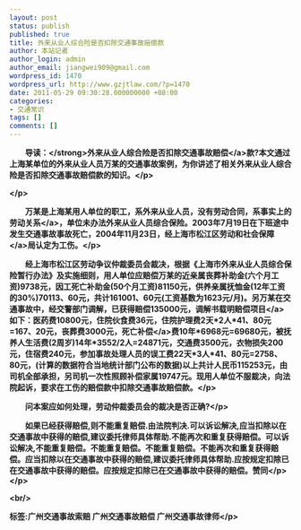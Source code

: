 ```yaml
---
layout: post
status: publish
published: true
title: 外来从业人综合险是否扣除交通事故赔偿款
author: 本站记者
author_login: admin
author_email: jiangwei909@gmail.com
wordpress_id: 1470
wordpress_url: http://www.gzjtlaw.com/?p=1470
date: 2011-05-29 09:30:28.000000000 +08:00
categories:
- 交通常识
tags: []
comments: []
---
```

<p><p><strong>　　导读：<&#47;strong>外来从业人综合险是否扣除<a>交通事故赔偿<&#47;a>款?本文通过上海某单位的外来从业人员万某的交通事故案例，为你讲述了相关外来从业人综合险是否扣除交通事故赔偿款的知识。<&#47;p><p><&#47;p><p>　　万某是上海某用人单位的职工，系外来从业人员，没有劳动合同，系事实上的<a>劳动关系<&#47;a>，单位未办法外来从业人员综合保险。2003年7月19日在下班途中发生交通事故事故死亡，2004年11月23日，经上海市松江区劳动和<a>社会保障<&#47;a>局认定为工伤。<&#47;p><p>　　经上海市松江区劳动争议仲裁委员会裁决，根据《上海市外来从业人员综合保险暂行办法》及实施细则，用人单位应赔偿万某的近亲属丧葬补助金(六个月工资)9738元，因工死亡补助金(50个月工资)81150元，供养亲属抚恤金(12年工资的30%)70113、60元，共计161001、60元(工资基数为1623元&#47;月)。另万某在交通事故中，经交警部门调解，已获得赔偿135000元，调解书载明<a>赔偿项目<&#47;a>如下：医药费10800元，住院伙食费36元，住院护理费2天*2人*41、80元=167、20元，丧葬费3000元，死亡<a>补偿<&#47;a>费10年*6968元=69680元，被抚养人生活费(2周岁)14年*3552&#47;2人=24871元，交通费3500元，衣物损失200元，住宿费240元，参加事故处理人员的误工费22天*3人*41、80元=2758、80元，(计算的数据符合当地统计部门公布的数据)以上共计人民币115253元，由司机全部承担，另司机一次性照顾补偿家属19747元。现用人单位不服裁决，向法院起诉，要求在工伤的赔偿款中扣除交通事故赔偿款。<&#47;p><p>　　问本案应如何处理，劳动仲裁委员会的裁决是否正确?<&#47;p><p>　　如果已经获得赔偿,则不能重复赔偿.由法院判决.可以诉讼解决,应当扣除以在交通事故中获得的赔偿,建议委托律师具体帮助.不能再次和重复获得赔偿。可以诉讼解决,不能重复赔偿。不能重复赔偿。不能重复赔偿。不能再次和重复获得赔偿。应当扣除以在交通事故中获得的赔偿,建议委托律师具体帮助.应按规定扣除已在交通事故中获得的赔偿。应按规定扣除已在交通事故中获得的赔偿。赞同<&#47;p><&#47;p><br&#47;><p>标签:广州交通事故索赔 广州交通事故赔偿 广州交通事故律师<&#47;p>
